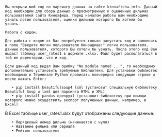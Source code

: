 ﻿    Вы открыли мой код по парсингу данных на сайте kinoafisha.info. Данный код необходим для сбора данных о просмотренных и оцененных фильмах пользователей сайта Киноафиша. Перед началом работы вам необходимо узнать логин пользователя, оценки фильмов которого Вы хотели бы узнать.

    Работа с кодом.

    Для работы с кодом от Вас потребуется только запустить код и заполнить в поле "Введите логин пользователя Киноафиша:" логин пользователя, данные пользователя, которого Вы хотели бы узнать. После этого код Вам выдаст таблицу user_rates1 в формате .xlsx. Файл будет располагаться в той же директории, что и код.

    Если данный код выдал Вам ошибку "No module named ...", то необходимо дополнительно установить требуемые библиотеки. Для установки библиотек необходимо в Терминале Python прописать поочередно следующие строки и после нажать Enter:

       • pip install beautifulsoup4 lxml (установит специальную библиотеку Beautiful Soup и lxml для парсинга HTML и XML)
       • pip install pandas openpyxl (установит библиотеку при помощи которого можно осуществить экспорт полученных данных, например, в Excel)

   В Excel таблице user_rates1.xlsx будут отображены следующие данные:

       • Порядковый номер фильма (начинается с нуля)
       • Название фильма или сериала 
       • Рейтинг пользователя
